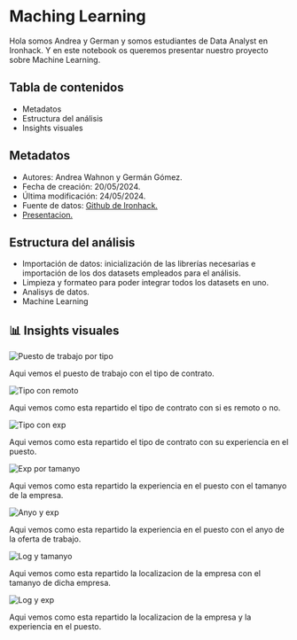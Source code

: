 # Maching Learning

Hola somos Andrea y German y somos estudiantes de Data Analyst en Ironhack. Y en este notebook os queremos presentar nuestro proyecto sobre Machine Learning. 

## Tabla de contenidos

- Metadatos
- Estructura del análisis
- Insights visuales

## Metadatos

- Autores: Andrea Wahnon y Germán Gómez.
- Fecha de creación: 20/05/2024.
- Última modificación: 24/05/2024.
- Fuente de datos: <a href= "https://github.com/vestales/ProyectMachineLearning.git">Github de Ironhack.</a>
- <a href= "https://docs.google.com/presentation/d/10OOQRm3hUEJVRVdZPQTd6kDNqXviRNOwRt5TfV0AUP0/edit?usp=sharing">Presentacion.</a>

## Estructura del análisis

- Importación de datos: inicialización de las librerías necesarias e importación de los dos datasets empleados para el análisis.
- Limpieza y formateo para poder integrar todos los datasets en uno.
- Analisys de datos.
- Machine Learning

## 📊 Insights visuales

![Puesto de trabajo por tipo](https://drive.google.com/uc?export=view&id=1OQ3qrna3NE2Iqo1UlwkH7KALydqkp5JQ)

Aqui vemos el puesto de trabajo con el tipo de contrato.

![Tipo con remoto](https://drive.google.com/uc?export=view&id=1p33cb50gAK4vWYsYfEAggUJsctdFUVXZ)

Aqui vemos como esta repartido el tipo de contrato con si es remoto o no.

![Tipo con exp](https://drive.google.com/uc?export=view&id=1XHADo4EnJcb-RnAofcKNbRy4NShaIJ0x)

Aqui vemos como esta repartido el tipo de contrato con su experiencia en el puesto.

![Exp por tamanyo](https://drive.google.com/uc?export=view&id=1XeqgfN703O9fhv7FRzvipZ1KZIhy0ugr)

Aqui vemos como esta repartido la experiencia en el puesto con el tamanyo de la empresa.

![Anyo y exp](https://drive.google.com/uc?export=view&id=1nLeHafr-ZaSevG9GD7NjBsiMsgEDfU_g)

Aqui vemos como esta repartido la experiencia en el puesto con el anyo de la oferta de trabajo.

![Log y tamanyo](https://drive.google.com/uc?export=view&id=148yDg-wGqgK8xi0QrkNMIbDd7DZm63aj)

Aqui vemos como esta repartido la localizacion de la empresa con el tamanyo de dicha empresa.

![Log y exp](https://drive.google.com/uc?export=view&id=1zDYV5NpeuzhAmVuZi9v18T148HfX1unX)

Aqui vemos como esta repartido la localizacion de la empresa y la experiencia en el puesto.